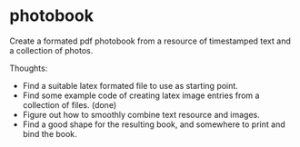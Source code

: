 # photobook
Create a formated pdf photobook from a resource of timestamped text and a collection of photos.

Thoughts:
* Find a suitable latex formated file to use as starting point.
* Find some example code of creating latex image entries from a collection of files. (done)
* Figure out how to smoothly combine text resource and images.
* Find a good shape for the resulting book, and somewhere to print and bind the book.

